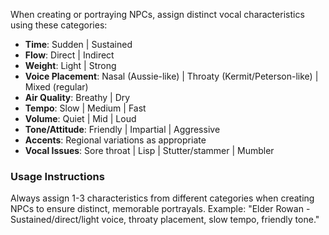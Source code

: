 When creating or portraying NPCs, assign distinct vocal characteristics using these categories:

- **Time**: Sudden | Sustained
- **Flow**: Direct | Indirect  
- **Weight**: Light | Strong
- **Voice Placement**: Nasal (Aussie-like) | Throaty (Kermit/Peterson-like) | Mixed (regular)
- **Air Quality**: Breathy | Dry
- **Tempo**: Slow | Medium | Fast
- **Volume**: Quiet | Mid | Loud
- **Tone/Attitude**: Friendly | Impartial | Aggressive
- **Accents**: Regional variations as appropriate
- **Vocal Issues**: Sore throat | Lisp | Stutter/stammer | Mumbler

### Usage Instructions
Always assign 1-3 characteristics from different categories when creating NPCs to ensure distinct, memorable portrayals. Example: "Elder Rowan - Sustained/direct/light voice, throaty placement, slow tempo, friendly tone."